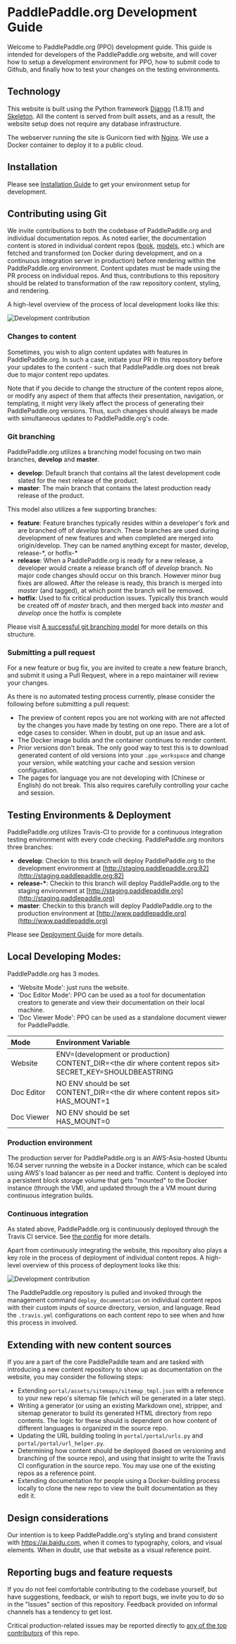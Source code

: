 # PaddlePaddle.org Development Guide

Welcome to PaddlePaddle.org (PPO) development guide.  This guide is intended for developers of the PaddlePaddle.org website, and will cover how to setup a development environment for PPO, how to submit code to Github, and finally how to test your changes on the testing environments.

## Technology

This website is built using the Python framework [Django](https://www.djangoproject.com/) (1.8.11) and [Skeleton](http://getskeleton.com/). All the content is served from built assets, and as a result, the website setup does not require any database infrastructure.

The webserver running the site is Gunicorn tied with [Nginx](https://www.nginx.com/). We use a Docker container to deploy it to a public cloud.


## Installation

Please see [Installation Guide](INSTALL.md) to get your environment setup for development.


## Contributing using Git

We invite contributions to both the codebase of PaddlePaddle.org and individual documentation repos. As noted earlier, the documentation content is stored in individual content repos ([book](https://github.com/PaddlePaddle/book), [models](https://github.com/PaddlePaddle/models), etc.) which are fetched and transformed (on Docker during development, and on a continuous integration server in production) before rendering within the PaddlePaddle.org environment. Content updates must be made using the PR process on individual repos. And thus, contributions to this repository should be related to transformation of the raw repository content, styling, and rendering.


A high-level overview of the process of local development looks like this:

![Development contribution](assets/building-deploying-paddlepaddle-dev.org.png)

### Changes to content

Sometimes, you wish to align content updates with features in PaddlePaddle.org. In such a case, initiate your PR in this repository before your updates to the content - such that PaddlePaddle.org does not break due to major content repo updates.

Note that if you decide to change the structure of the content repos alone, or modify any aspect of them that affects their presentation, navigation, or templating, it might very likely affect the process of generating their PaddlePaddle.org versions. Thus, such changes should always be made with simultaneous updates to PaddlePaddle.org's code.


### Git branching

PaddlePaddle.org utilizes a branching model focusing on two main branches, **develop** and **master**.

- **develop**:  Default branch that contains all the latest development code slated for the next release of the product.
- **master**: The main branch that contains the latest production ready release of the product.

This model also utilizes a few supporting branches:

- **feature**:  Feature branches typically resides within a developer's fork and are branched off of *develop* branch.  These branches are used during development of new features and when completed are merged into origin/develop.  They can be named anything except for master, develop, release-\*, or hotfix-\*
- **release**:  When a PaddlePaddle.org is ready for a new release, a developer would create a release branch off of *develop* branch.  No major code changes should occur on this branch.  However minor bug fixes are allowed.  After the release is ready, this branch is merged into *master* (and tagged), at which point the branch will be removed.   
- **hotfix**:  Used to fix critical production issues.  Typically this branch would be created off of *master* brach, and then merged back into *master* and *develop* once the hotfix is complete

Please visit [A successful git branching model](http://nvie.com/posts/a-successful-git-branching-model/) for more details on this structure.

### Submitting a pull request

For a new feature or bug fix, you are invited to create a new feature branch, and submit it using a Pull Request, where in a repo maintainer will review your changes.

As there is no automated testing process currently, please consider the following before submitting a pull request:
- The preview of content repos you are not working with are not affected by the changes you have made by testing on one repo. There are a lot of edge cases to consider. When in doubt, put up an issue and ask.
- The Docker image builds and the container continues to render content.
- Prior versions don't break. The only good way to test this is to download generated content of old versions into your `.ppo_workspace` and change your version, while watching your cache and session version configuration.
- The pages for language you are not developing with (Chinese or English) do not break. This also requires carefully controlling your cache and session.



## Testing Environments & Deployment

PaddlePaddle.org utilizes Travis-CI to provide for a continuous integration testing environment with every code checking.  PaddlePaddle.org monitors three branches:

- **develop**:  Checkin to this branch will deploy PaddlePaddle.org to the development environment at [http://staging.paddlepaddle.org:82](http://staging.paddlepaddle.org:82)
- **release-&ast;**:  Checkin to this branch will deploy PaddlePaddle.org to the staging environment at [http://staging.paddlepaddle.org](http://staging.paddlepaddle.org)
- **master**:  Checkin to this branch will deploy PaddlePaddle.org to the production environment at [http://www.paddlepaddle.org](http://www.paddlepaddle.org)

Please see [Deployment Guide](DEPLOY.md) for more details.

## Local Developing Modes:

PaddlePaddle.org has 3 modes. 
- 'Website Mode': just runs the website.
- 'Doc Editor Mode': PPO can be used as a tool for documentation creators to generate and view their documentation on their local machine.
- 'Doc Viewer Mode': PPO can be used as a standalone document viewer for PaddlePaddle.

| Mode | Environment Variable |
| :----------- |:------------------|
Website | ENV=(development or production) <br> CONTENT_DIR=\<the dir where content repos sit\> <br> SECRET_KEY=SHOULDBEASTRING |
Doc Editor | NO ENV should be set <br> CONTENT_DIR=\<the dir where content repos sit\> <br> HAS_MOUNT=1 |
Doc Viewer | NO ENV should be set <br> HAS_MOUNT=0 |


### Production environment

The production server for PaddlePaddle.org is an AWS-Asia-hosted Ubuntu 16.04 server running the website in a Docker instance, which can be scaled using AWS's load balancer as per need and traffic. Content is deployed into a persistent block storage volume that gets "mounted" to the Docker instance (through the VM), and updated through the a VM mount during continuous integration builds.

### Continuous integration

As stated above, PaddlePaddle.org is continuously deployed through the Travis CI service. See [the config](.travis.yml) for more details.

Apart from continuously integrating the website, this repository also plays a key role in the process of deployment of individual content repos. A high-level overview of this process of deployment looks like this:

![Development contribution](assets/building-deploying-paddlepaddle-prod.org.png)

The PaddlePaddle.org repository is pulled and invoked through the management command `deploy_documentation` on individual content repos with their custom inputs of source directory, version, and language. Read the `.travis.yml` configurations on each content repo to see when and how this process in involved.


## Extending with new content sources

If you are a part of the core PaddlePaddle team and are tasked with introducing a new content repository to show up as documentation on the website, you may consider the following steps:
- Extending `portal/assets/sitemaps/sitemap_tmpl.json` with a reference to your new repo's sitemap file (which will be generated in a later step).
- Writing a generator (or using an existing Markdown one), stripper, and sitemap generator to build its generated HTML directory from repo contents. The logic for these should is dependent on how content of different languages is organized in the source repo.
- Updating the URL building tooling in `portal/portal/urls.py` and `portal/portal/url_helper.py`.
- Determining how content should be deployed (based on versioning and branching of the source repo), and using that insight to write the Travis CI configuration in the source repo. You may use one of the existing repos as a reference point.
- Extending documentation for people using a Docker-building process locally to clone the new repo to view the built documentation as they edit it.


## Design considerations

Our intention is to keep PaddlePaddle.org's styling and brand consistent with https://ai.baidu.com, when it comes to typography, colors, and visual elements. When in doubt, use that website as a visual reference point.


## Reporting bugs and feature requests

If you do not feel comfortable contributing to the codebase yourself, but have suggestions, feedback, or wish to report bugs, we invite you to do so in the "Issues" section of this repository. Feedback provided on informal channels has a tendency to get lost.

Critical production-related issues may be reported directly to [any of the top contributors](https://github.com/PaddlePaddle/PaddlePaddle.org/graphs/contributors) of this repo.
